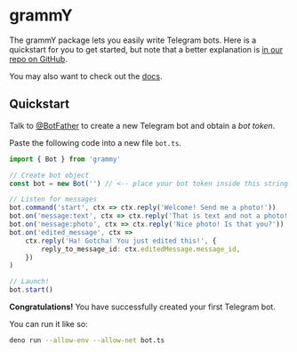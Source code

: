 # grammY

The grammY package lets you easily write Telegram bots. Here is a quickstart for you to get started, but note that a better explanation is [in our repo on GitHub](https://github.com/grammyjs/grammY).

You may also want to check out the [docs](https://grammy.dev).

## Quickstart

Talk to [@BotFather](https://t.me/BotFather) to create a new Telegram bot and obtain a _bot token_.

Paste the following code into a new file `bot.ts`.

```ts
import { Bot } from 'grammy'

// Create bot object
const bot = new Bot('') // <-- place your bot token inside this string

// Listen for messages
bot.command('start', ctx => ctx.reply('Welcome! Send me a photo!'))
bot.on('message:text', ctx => ctx.reply('That is text and not a photo!'))
bot.on('message:photo', ctx => ctx.reply('Nice photo! Is that you?'))
bot.on('edited_message', ctx =>
    ctx.reply('Ha! Gotcha! You just edited this!', {
        reply_to_message_id: ctx.editedMessage.message_id,
    })
)

// Launch!
bot.start()
```

**Congratulations!** You have successfully created your first Telegram bot.

You can run it like so:

```bash
deno run --allow-env --allow-net bot.ts
```
